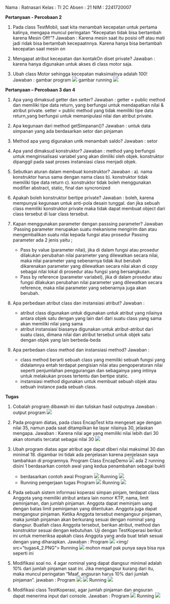 Nama : Ratnasari
Kelas : TI 2C
Absen : 21
NIM : 2241720007

**Pertanyaan - Percobaan 2**

1. Pada class TestMobil, saat kita menambah kecepatan untuk pertama kalinya, mengapa muncul peringatan “Kecepatan tidak bisa bertambah karena Mesin Off!”?
   Jawaban : Karena mesin saat itu posisi off atau mati jadi ridak bisa bertambah kecepaatnnya. Karena hanya bisa bertambah kecepatan saat mesin on

2. Mengapat atribut kecepatan dan kontakOn diset private?
   Jawaban : karena hanya digunakan untuk akses di class motor saja.

3. Ubah class Motor sehingga kecepatan maksimalnya adalah 100!
   Jawaban : gambar program <img src="pertanyaan_percobaanmotor.PNG">
   gambar running <img src="pertanyaan_running.PNG">

**Pertanyaan – Percobaan 3 dan 4**

1. Apa yang dimaksud getter dan setter?
   Jawaban :
   getter = public method dan memiliki tipe data return, yang berfungsi untuk mendapatkan nilai & atribut private.
   setter = public method yang tidak memiliki tipe data return,yang berfungsi untuk memanipulasi nilai dan atribut private.

2. Apa kegunaan dari method getSimpanan()?
   Jawaban : untuk data simpanan yang ada berdasarkan setor dan pinjaman

3. Method apa yang digunakan untk menambah saldo?
   Jawaban : setor

4. Apa yand dimaksud konstruktor?
   Jawaban : method yang berfungsi untuk menginisalisasi variabel yang akan dimiliki oleh objek. konstruktor dipanggil pada saat proses instansiasi class menjadi objek.

5. Sebutkan aturan dalam membuat konstruktor?
   Jawaban :
   a). nama konstruktor harus sama dengan nama class
   b). konstruktor tidak memiliki tipe data return
   c). konstruktor tidak boleh menggunakan modifier abstract, static, final dan syncronized

6. Apakah boleh konstruktor bertipe private?
   Jawaban : boleh, karena mempunyai kegunaan untuk anti-pola desain tunggal. dan jika sebuah class memiliki konstruktor private maka tidak dapat membuat object dari class tersebut di luar class tersebut.

7. Kapan menggunakan parameter dengan passsing parameter?
   Jawaban :Passing parameter merupakan suatu mekanisme mengirim dan atau mengembalikan suatu nilai kepada fungsi atau prosedur Passing parameter ada 2 jenis yaitu ;

   - Pass by value (parameter nilai), jika di dalam fungsi atau prosedur dilakukan perubahan nilai parameter yang dilewatkan secara nilai, maka nilai parameter yang sebenarnya tidak ikut berubah dikarenakan parameter yang dilewatkan secara nilai akan di copy sebagai nilai lokal di prosedur atau fungsi yang bersangkutan.
   - Pass by reference (parameter variabel), jika di dalam prosedur atau fungsi dilakukan perubahan nilai parameter yang dilewatkan secara reference, maka nilai parameter yang sebenarnya juga akan berubah.

8. Apa perbedaan atribut class dan instansiasi atribut?
   Jawaban :

   - atribut class digunakan untuk digunakan untuk atribut yang nilainya antara objek satu dengan yang lain dari dari suatu class yang sama akan memiliki nilai yang sama
   - atribut instansiasi biasanya digunakan untuk atribut-atribut dari suatu class, dimana nilai dan atribut tersebut untuk objek satu dengan objek yang lain berbeda-beda

9. Apa perbedaan class method dan instansiasi method?
   Jawaban :
   - class method berarti sebuah class yang memiliki sebuah fungsi yang didalamnya entah terdapat pengisian nilai atau pengoperatoran nilai seperti penjumlahan penggurangan dan sebagainya yang intinya untuk melakukan proses tertentu dan bertipe static.
   - instansiasi method digunakan untuk membuat sebuah objek atau sebuah instance pada sebuah class.

**Tugas**

1. Cobalah program dibawah ini dan tuliskan hasil outputnya
   Jawaban : output program <img src="tugas1_running.png">

2. Pada program diatas, pada class EncapTest kita mengeset age dengan nilai 35, namun pada saat ditampilkan ke layar nilainya 30, jelaskan mengapa.
   Jawaban :
   Karena nilai age yang memiliki nilai lebih dari 30 akan otomatis tercatat sebagai nilai 30
   <img src="kode program tugasno2.png">

3. Ubah program diatas agar atribut age dapat diberi nilai maksimal 30 dan minimal 18.
   digambar ini tidak ada penjelasan karena penjelasan saya tambahkan di programnya.
   Program Class EncapDemo <img src="tugas3ProgramEncapDemo.PNG">
   ada 2 running disini 1 berdasarkan contoh awal yang kedua penambahan sebagai bukti

   - berdasarkan contoh awal
     Program <img src="tugas3ProgramRunning1.PNG">
     Running <img src="tugas3Running.PNG">
   - Running pengerjaan tugas
     Program <img src="tugas3ProgramRunning2.PNG">
     Running <img src="tugas3Running2.PNG">

4. Pada sebuah sistem informasi koperasi simpan pinjam, terdapat class Anggota yang memiliki atribut antara lain nomor KTP, nama, limit peminjaman, dan jumlah pinjaman. Anggota dapat meminjam uang dengan batas limit peminjaman yang ditentukan. Anggota juga dapat mengangsur pinjaman. Ketika Anggota tersebut mengangsur pinjaman, maka jumlah pinjaman akan berkurang sesuai dengan nominal yang diangsur. Buatlah class Anggota tersebut, berikan atribut, method dan konstruktor sesuai dengan kebutuhan. Uji dengan TestKoperasi berikut ini untuk memeriksa apakah class Anggota yang anda buat telah sesuai dengan yang diharapkan.
   Jawaban :
   Program <img src="tugas4_1.PNG"> <img/ src="tugas4_2.PNG">
   Running <img src="tugas4_Running"> mohon maaf pak punya saya bisa nya seperti ini

5. Modifikasi soal no. 4 agar nominal yang dapat diangsur minimal adalah 10% dari jumlah pinjaman saat ini. Jika mengangsur kurang dari itu, maka muncul peringatan “Maaf, angsuran harus 10% dari jumlah pinjaman”.
   jawaban :
   Program <img src="tugas5class_AnggotaKoperasi.PNG"> <img src="tugas5class_TestKoperasi.PNG">
   Running <img src="tugas5Running.PNG">

6. Modifikasi class TestKoperasi, agar jumlah pinjaman dan angsuran dapat menerima input dari console.
   Jawaban :
   Program <img src="tugas6class_TestAnggota.PNG">
   Running <img src="tugas6Running.PNG">
